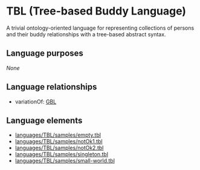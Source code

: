 # TBL (Tree-based Buddy Language)
A trivial ontology-oriented language for representing collections of persons and their buddy relationships with a tree-based abstract syntax.
## Language purposes
_None_
## Language relationships
* variationOf: [GBL](gbl.html)

## Language elements
* [languages/TBL/samples/empty.tbl](https://github.com/softlang/yas/blob/master/languages/TBL/samples/empty.tbl)
* [languages/TBL/samples/notOk1.tbl](https://github.com/softlang/yas/blob/master/languages/TBL/samples/notOk1.tbl)
* [languages/TBL/samples/notOk2.tbl](https://github.com/softlang/yas/blob/master/languages/TBL/samples/notOk2.tbl)
* [languages/TBL/samples/singleton.tbl](https://github.com/softlang/yas/blob/master/languages/TBL/samples/singleton.tbl)
* [languages/TBL/samples/small-world.tbl](https://github.com/softlang/yas/blob/master/languages/TBL/samples/small-world.tbl)
